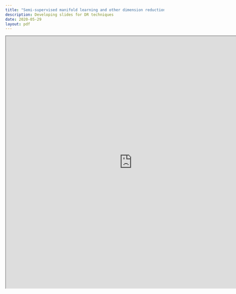 ```yaml
---
title: "Semi-supervised manifold learning and other dimension reduction approaches in single-cell data"
description: Developing slides for DR techniques
date: 2020-05-29
layout: pdf
---
```


<iframe src="https://drive.google.com/file/d/1S2XOdx_EPGQ3iYltwPLAOSQKKl0PPaoa/preview" width="800" height="800"></iframe>
